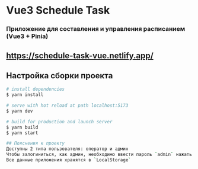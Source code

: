 # Vue3 Schedule Task

### Приложение для составления и управления расписанием (Vue3 + Pinia)
## https://schedule-task-vue.netlify.app/

## Настройка сборки проекта
```bash
# install dependencies
$ yarn install

# serve with hot reload at path localhost:5173
$ yarn dev

# build for production and launch server
$ yarn build
$ yarn start

## Пояснения к проекту
Доступны 2 типа пользователя: оператор и админ
Чтобы залогиниться, как админ, необходимо ввести пароль `admin` нажать на кнопку "Войти" (на пароль поставленна заглушка для обхода аутентификации с бэкенда)
Все данные приложения хранятся в `LocalStorage`
